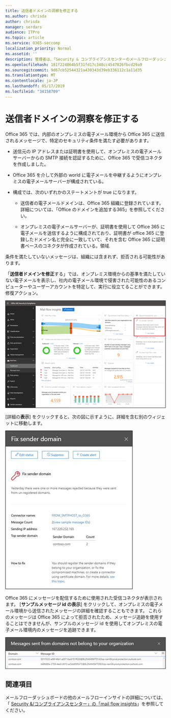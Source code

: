 ```yaml
---
title: 送信者ドメインの洞察を修正する
ms.author: chrisda
author: chrisda
manager: serdars
audience: ITPro
ms.topic: article
ms.service: O365-seccomp
localization_priority: Normal
ms.assetid: ''
description: 管理者は、「Security & コンプライアンスセンターのメールフローダッシュボードでの送信者ドメインの洞察を修正する」を参照してください。
ms.openlocfilehash: 181f224064b5f31fd17c348cc4547826fbcd29a9
ms.sourcegitcommit: 9d67cb52544321a430343d39eb336112c1a11d35
ms.translationtype: MT
ms.contentlocale: ja-JP
ms.lasthandoff: 05/17/2019
ms.locfileid: "34158709"
---
```

# <a name="fix-sender-domain-insight"></a>送信者ドメインの洞察を修正する

Office 365 では、内部のオンプレミスの電子メール環境から Office 365 に送信されるメッセージで、特定のセキュリティ条件を満たす必要があります。

- 送信元の IP アドレスまたは証明書を使用して、オンプレミスの電子メールサーバーからの SMTP 接続を認証するために、Office 365 で受信コネクタを作成しました。

- Office 365 を介して外部の world に電子メールを中継するようにオンプレミスの電子メールサーバーが構成されている。

- 構成では、次のいずれかのステートメントが true になります。

  - 送信者の電子メールドメインは、Office 365 組織に登録されています。 詳細については、「Office のドメインを追加する365」を参照してください。

  - オンプレミスの電子メールサーバーが、証明書を使用して Office 365 に電子メールを送信するように構成されており、証明書が office 365 に登録したドメイン名と完全に一致していて、それを含む Office 365 に証明書ベースのコネクタが作成されている。領域. 

条件を満たしていないメッセージは、組織には含まれず、拒否される可能性があります。

「**送信者ドメインを修正**する」では、オンプレミス環境からの基準を満たしていない電子メールを表示し、社内の電子メール環境で侵害された可能性のあるコンピューターやユーザーアカウントを特定して、実行に役立てることができます。修復アクション。

![セキュリティ & コンプライアンスセンターのメールフローダッシュボードでの送信者ドメインの洞察を修正する](media/sender-domain-insight-selected.png)

[詳細の**表示**] をクリックすると、次の図に示すように、詳細を含む別のウィジェットに移動します。

![「送信者ドメインを修正する」の詳細ウィジェット](media/sender-domain-view-details.png)

Office 365 にメッセージを配信するために使用された受信コネクタが表示されます。 [**サンプルメッセージ id の表示**] をクリックして、オンプレミスの電子メール環境から送信されたメッセージの詳細を確認することもできます。 これらのメッセージは Office 365 によって拒否されたため、メッセージ追跡を使用することはできませんが、サンプルのメッセージ id を使用してオンプレミスの電子メール環境内のメッセージを追跡できます。

![「Fix sender domain insights」のサンプルメッセージ id を表示する](media/sender-domain-view-sample-message-ids.png)

## <a name="see-also"></a>関連項目

メールフローダッシュボードの他のメールフローインサイトの詳細については、「 [Security &/コンプライアンスセンター」の「mail flow insights](mail-flow-insights-v2.md)」を参照してください。
